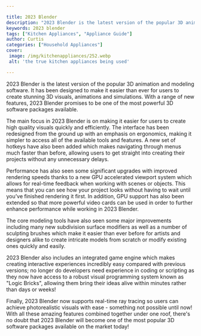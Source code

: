 ```yaml
---

title: 2023 Blender
description: "2023 Blender is the latest version of the popular 3D animation and modeling software. It has been designed to make it easier than ...scroll on and keep learning"
keywords: 2023 blender
tags: ["Kitchen Appliances", "Appliance Guide"]
author: Curtis
categories: ["Household Appliances"]
cover: 
 image: /img/kitchenappliances/252.webp
 alt: 'the true kitchen appliances being used'

---
```


2023 Blender is the latest version of the popular 3D animation and modeling software. It has been designed to make it easier than ever for users to create stunning 3D visuals, animations and simulations. With a range of new features, 2023 Blender promises to be one of the most powerful 3D software packages available.

The main focus in 2023 Blender is on making it easier for users to create high quality visuals quickly and efficiently. The interface has been redesigned from the ground up with an emphasis on ergonomics, making it simpler to access all of the available tools and features. A new set of hotkeys have also been added which makes navigating through menus much faster than before, allowing users to get straight into creating their projects without any unnecessary delays.

Performance has also seen some significant upgrades with improved rendering speeds thanks to a new GPU accelerated viewport system which allows for real-time feedback when working with scenes or objects. This means that you can see how your project looks without having to wait until you’ve finished rendering it first. In addition, GPU support has also been extended so that more powerful video cards can be used in order to further enhance performance while working in 2023 Blender. 

The core modeling tools have also seen some major improvements including many new subdivision surface modifiers as well as a number of sculpting brushes which make it easier than ever before for artists and designers alike to create intricate models from scratch or modify existing ones quickly and easily. 

2023 Blender also includes an integrated game engine which makes creating interactive experiences incredibly easy compared with previous versions; no longer do developers need experience in coding or scripting as they now have access to a robust visual programming system known as "Logic Bricks", allowing them bring their ideas alive within minutes rather than days or weeks! 

 Finally, 2023 Blender now supports real-time ray tracing so users can achieve photorealistic visuals with ease - something not possible until now! With all these amazing features combined together under one roof, there's no doubt that 2023 Blender will become one of the most popular 3D software packages available on the market today!
